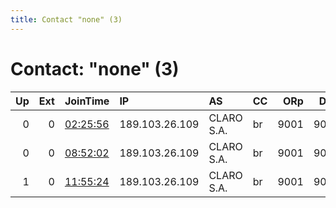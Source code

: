 ```yaml
---
title: Contact "none" (3)
---
```


# Contact: "none" (3)

|   Up |   Ext | JoinTime                                                                                            | IP             | AS         | CC   |   ORp |   Dirp | OS    | Version   | Nickname   |   eFamMembers |
|-----:|------:|:----------------------------------------------------------------------------------------------------|:---------------|:-----------|:-----|------:|-------:|:------|:----------|:-----------|--------------:|
|    0 |     0 | [02:25:56](https://metrics.torproject.org/rs.html#details/AEB81E6D3390B24423DBE45777FEC616863F86E7) | 189.103.26.109 | CLARO S.A. | br   |  9001 |   9030 | Linux | 0.3.2.10  | bcm2837    |             1 |
|    0 |     0 | [08:52:02](https://metrics.torproject.org/rs.html#details/67319EBF8BA0E06306B07CCF4ABFDFE89854E87C) | 189.103.26.109 | CLARO S.A. | br   |  9001 |   9030 | Linux | 0.3.2.10  | bcm2837    |             1 |
|    1 |     0 | [11:55:24](https://metrics.torproject.org/rs.html#details/20A2E31FF8D4DF7503DDDF56B8B7EFF28BC55124) | 189.103.26.109 | CLARO S.A. | br   |  9001 |   9030 | Linux | 0.3.2.10  | bcm2837    |             1 |
